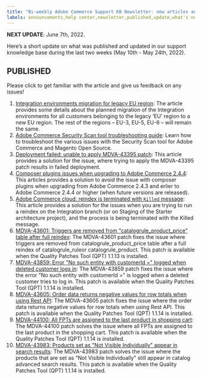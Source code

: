 ```yaml
---
title: "Bi-weekly Adobe Commerce Support KB Newsletter: new articles and updates"
labels: announcements,help center,newsletter,published,update,what's new,Magento,Adobe Commerce,cloud infrastructure,on-premises
---
```


 **NEXT UPDATE**: June 7th, 2022.

Here’s a short update on what was published and updated in our support knowledge base during the last two weeks (May 10th - May 24th, 2022).

## PUBLISHED

Please click to get familiar with the article and give us feedback on any issues!

1. [Integration environments migration for legacy EU region](https://support.magento.com/hc/en-us/articles/6440192257293-Integration-environments-migration-for-legacy-EU-region): The article provides some details about the planned migration of the Integration environments for all customers belonging to the legacy ‘EU’ region to a new EU region. The rest of the regions – EU-3, EU-5, EU-6 – will remain the same.
1. [Adobe Commerce Security Scan tool troubleshooting guide](https://support.magento.com/hc/en-us/articles/6326833232525-Adobe-Commerce-Security-Scan-tool-troubleshooting-guide): Learn how to troubleshoot the various issues with the Security Scan tool for Adobe Commerce and Magento Open Source.
1. [Deployment failed: unable to apply MDVA-43395 patch](https://support.magento.com/hc/en-us/articles/6208159481229-Deployment-failed-unable-to-apply-MDVA-43395-patch): This article provides a solution for the issue, where trying to apply the MDVA-43395 patch results in failed deployment.
1. [Composer plugins issues when upgrading to Adobe Commerce 2.4.4](https://support.magento.com/hc/en-us/articles/6208159481229-Deployment-failed-unable-to-apply-MDVA-43395-patch): This articles provides a solution to avoid the issue with composer plugins when upgrading from Adobe Commerce 2.4.3 and erlier to Adobe Commerce 2.4.4 or higher (when future versions are released).
1. [Adobe Commerce cloud: reindex is terminated with `Killed` message](https://support.magento.com/hc/en-us/articles/6276044808845-Adobe-Commerce-cloud-reindex-is-terminated-with-Killed-message): This article provides a solution for the issues when you are trying to run a reindex on the Integration branch (or on Staging of the Starter architecture project), and the process is being terminated with the Killed message.
1. [MDVA-43601: Triggers are removed from "catalogrule_product_price" table after full reindex](https://support.magento.com/hc/en-us/articles/6180751159565-MDVA-43601-Triggers-are-removed-from-catalogrule-product-price-table-after-full-reindex): The MDVA-43601 patch fixes the issue where triggers are removed from catalogrule_product_price table after a full reindex of catalogrule_ruleor catalogrule_product. This patch is available when the Quality Patches Tool (QPT) 1.1.13 is installed.  
1. [MDVA-43859: Error "No such entity with customerId =" logged when deleted customer logs in](https://support.magento.com/hc/en-us/articles/6462616065805-MDVA-43859-Error-No-such-entity-with-customerId-logged-when-deleted-customer-logs-in): The MDVA-43859 patch fixes the issue where the error "No such entity with customerId =" is logged when a deleted customer tries to log in. This patch is available when the Quality Patches Tool (QPT) 1.1.14 is installed.
1. [MDVA-43605: Order data returns negative values for row totals when using Rest API](https://support.magento.com/hc/en-us/articles/6367513950861-MDVA-43605-Order-data-returns-negative-values-for-row-totals-when-using-Rest-API): The MDVA-43605 patch fixes the issue where the order data returns negative values for row totals when using Rest API. This patch is available when the Quality Patches Tool (QPT) 1.1.14 is installed.
1. [MDVA-44100: All FPTs are assigned to the last product in shopping cart](https://support.magento.com/hc/en-us/articles/6370115973389-MDVA-44100-All-FPTs-are-assigned-to-the-last-product-in-shopping-cart): The MDVA-44100 patch solves the issue where all FPTs are assigned to the last product in the shopping cart. This patch is available when the Quality Patches Tool (QPT) 1.1.14 is installed.
1. [MDVA-43983: Products set as "Not Visible Individually" appear in search results](https://support.magento.com/hc/en-us/articles/6344718799501-MDVA-43983-Products-set-as-Not-Visible-Individually-appear-in-search-results): The MDVA-43983 patch solves the issue where the products that are set as "Not Visible Individually" still appear in catalog advanced search results. This patch is available when the Quality Patches Tool (QPT) 1.1.14 is installed.
